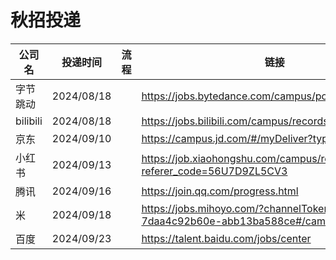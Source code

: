 # 秋招投递

| 公司名   | 投递时间   | 流程 | 链接                                                                                           |
| -------- | ---------- | ---- | ---------------------------------------------------------------------------------------------- |
| 字节跳动 | 2024/08/18 |      | https://jobs.bytedance.com/campus/position/application                                         |
| bilibili | 2024/08/18 |      | https://jobs.bilibili.com/campus/records                                                       |
| 京东     | 2024/09/10 |      | https://campus.jd.com/#/myDeliver?type=present                                                 |
| 小红书   | 2024/09/13 |      | https://job.xiaohongshu.com/campus/record?referer_code=56U7D9ZL5CV3                            |
| 腾讯     | 2024/09/16 |      | https://join.qq.com/progress.html                                                              |
| 米       | 2024/09/18 |      | https://jobs.mihoyo.com/?channelToken=xzad4a23ad-7daa4c92b60e-abb13ba588ce#/campus/applyRecord |
| 百度     | 2024/09/23 |      | https://talent.baidu.com/jobs/center                                                           |
